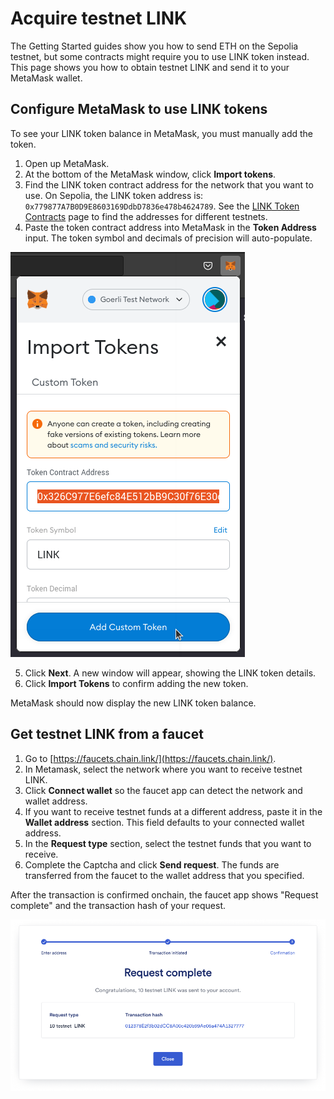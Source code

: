 # Acquire testnet LINK

The Getting Started guides show you how to send ETH on the Sepolia testnet, but some contracts might require you to use LINK token instead. This page shows you how to obtain testnet LINK and send it to your MetaMask wallet.

## Configure MetaMask to use LINK tokens

To see your LINK token balance in MetaMask, you must manually add the token.

1. Open up MetaMask.
2. At the bottom of the MetaMask window, click **Import tokens**.
3. Find the LINK token contract address for the network that you want to use. On Sepolia, the LINK token address is: `0x779877A7B0D9E8603169DdbD7836e478b4624789`. See the [LINK Token Contracts](https://docs.chain.link/resources/link-token-contracts) page to find the addresses for different testnets.
4. Paste the token contract address into MetaMask in the **Token Address** input. The token symbol and decimals of precision will auto-populate.

![Metamask Custom Tokens Screen](../../media/metamaskImportTokens.webp)

5. Click **Next**. A new window will appear, showing the LINK token details.
6. Click **Import Tokens** to confirm adding the new token.

MetaMask should now display the new LINK token balance.

## Get testnet LINK from a faucet

1. Go to [https://faucets.chain.link/](https://faucets.chain.link/).
2. In Metamask, select the network where you want to receive testnet LINK.
3. Click **Connect wallet** so the faucet app can detect the network and wallet address.
4. If you want to receive testnet funds at a different address, paste it in the **Wallet address** section. This field defaults to your connected wallet address.
5. In the **Request type** section, select the testnet funds that you want to receive.
6. Complete the Captcha and click **Send request**. The funds are transferred from the faucet to the wallet address that you specified.

After the transaction is confirmed onchain, the faucet app shows "Request complete" and the transaction hash of your request.

![Successful Faucet Request Message](../../media/faucet-success.png)
